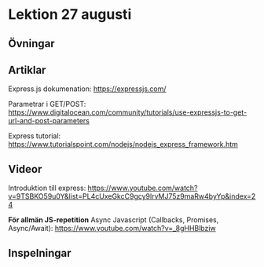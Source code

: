 # Lektion 27 augusti

## Övningar

## Artiklar

Express.js dokumenation: https://expressjs.com/

Parametrar i GET/POST: https://www.digitalocean.com/community/tutorials/use-expressjs-to-get-url-and-post-parameters

Express tutorial: https://www.tutorialspoint.com/nodejs/nodejs_express_framework.htm

## Videor

Introduktion till express: https://www.youtube.com/watch?v=9TSBKO59u0Y&list=PL4cUxeGkcC9gcy9lrvMJ75z9maRw4byYp&index=24

**För allmän JS-repetition**
Async Javascript (Callbacks, Promises, Async/Await): https://www.youtube.com/watch?v=_8gHHBlbziw

## Inspelningar
